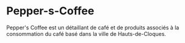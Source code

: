 # Pepper-s-Coffee
Pepper's Coffee est un détaillant de café et de produits associés à la consommation du café basé dans la ville de Hauts-de-Cloques.
